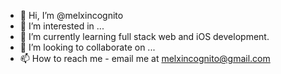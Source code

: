 - 👋 Hi, I’m @melxincognito
- 👀 I’m interested in ...
- 🌱 I’m currently learning full stack web and iOS development. 
- 💞️ I’m looking to collaborate on ... 
- 📫 How to reach me - email me at melxincognito@gmail.com

<!---
melxincognito/melxincognito is a ✨ special ✨ repository because its `README.md` (this file) appears on your GitHub profile.
You can click the Preview link to take a look at your changes.
--->

